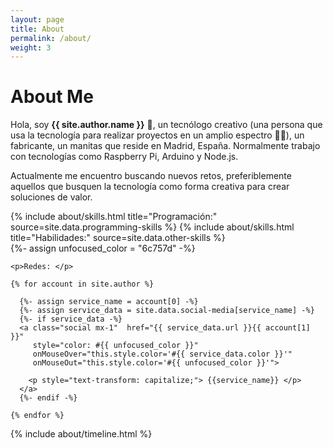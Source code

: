 ```yaml
---
layout: page
title: About
permalink: /about/
weight: 3
---
```


# **About Me**

Hola, soy **{{ site.author.name }}** :wave:, un tecnólogo creativo (una persona que usa la tecnología para realizar proyectos en un amplio espectro 🦾:robot:), un fabricante, un manitas que reside en Madrid, España. Normalmente trabajo con tecnologías como Raspberry Pi, Arduino y Node.js.

Actualmente me encuentro buscando nuevos retos, preferiblemente aquellos que busquen la tecnología como forma creativa para crear soluciones de valor.

<div class="row">
{% include about/skills.html title="Programación:" source=site.data.programming-skills %}
{% include about/skills.html title="Habilidades:" source=site.data.other-skills %}
</div>

<div class="row">
  <div class="col-lg">
    {%- assign unfocused_color = "6c757d" -%}

    <p>Redes: </p>

    {% for account in site.author %}

      {%- assign service_name = account[0] -%}
      {%- assign service_data = site.data.social-media[service_name] -%}
      {%- if service_data -%}    
      <a class="social mx-1"  href="{{ service_data.url }}{{ account[1] }}"
         style="color: #{{ unfocused_color }}"
         onMouseOver="this.style.color='#{{ service_data.color }}'"
         onMouseOut="this.style.color='#{{ unfocused_color }}'">

        <p style="text-transform: capitalize;"> {{service_name}} </p>
      </a>
      {%- endif -%}

    {% endfor %}
  </div>
</div>
                                                
<div class="row">
{% include about/timeline.html %}
</div>
